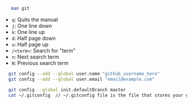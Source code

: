 ```bash
   man git
```

<ul>
  <li><code>q</code>: Quits the manual</li>
  <li><code>j</code>: One line down</li>
  <li><code>k</code>: One line up</li>
  <li><code>d</code>: Half page down</li>
  <li><code>u</code>: Half page up</li>
  <li><code>/&lt;term&gt;</code>: Search for "term"</li>
  <li><code>n</code>: Next search term</li>
  <li><code>N</code>: Previous search term</li>
</ul>

```bash
  git config --add --global user.name "github_username_here"
  git config --add --global user.email "email@example.com"

  git config --global init.defaultBranch master
  cat ~/.gitconfig  // ~/.gitconfig file is the file that stores your global Git configuration
```
